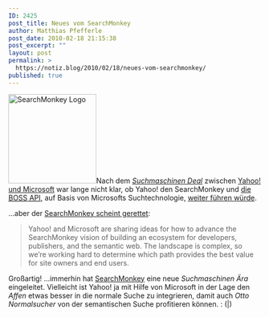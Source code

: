 ```yaml
---
ID: 2425
post_title: Neues vom SearchMonkey
author: Matthias Pfefferle
post_date: 2010-02-18 21:15:38
post_excerpt: ""
layout: post
permalink: >
  https://notiz.blog/2010/02/18/neues-vom-searchmonkey/
published: true
---
```

<img src="http://notiz.blog/wp-content/uploads/2008/05/searchmonkeylogo147x150.gif" alt="SearchMonkey Logo" title="searchmonkeylogo147x150.gif" width="175" height="178" class="alignright size-full wp-image-871" />Nach dem <em><a href="http://netzwertig.com/2009/07/29/microsoft-und-yahoo-suchmaschinendeal-jetzt-offiziell/">Suchmaschinen Deal</a></em> zwischen <a href="http://advertising.microsoft.com/search-alliance/home">Yahoo! und Microsoft</a> war lange nicht klar, ob Yahoo! den SearchMonkey und <a href="http://notiz.blog/2008/12/10/boss-build-your-own-semantic-search/">die <abbr title="Build your Own Search Service">BOSS</abbr> <abbr title="Application Programming Interface">API</abbr></a>, auf Basis von Microsofts Suchtechnologie, <a href="http://tech.groups.yahoo.com/group/ysearchboss/message/2422">weiter führen würde</a>.

...aber der <a href="http://developer.yahoo.net/blog/archives/2010/02/search-alliance.html">SearchMonkey scheint gerettet</a>:

<blockquote>Yahoo! and Microsoft are sharing ideas for how to advance the SearchMonkey vision of building an ecosystem for developers, publishers, and the semantic web. The landscape is complex, so we’re working hard to determine which path provides the best value for site owners and end users.</blockquote>

Großartig! ...immerhin hat <a href="http://developer.yahoo.com/searchmonkey/">SearchMonkey</a> eine neue <em>Suchmaschinen Ära</em> eingeleitet. Vielleicht ist Yahoo! ja mit Hilfe von Microsoft in der Lage den <em>Affen</em> etwas besser in die normale Suche zu integrieren, damit auch <em>Otto Normalsucher</em> von der semantischen Suche profitieren können. : (|)